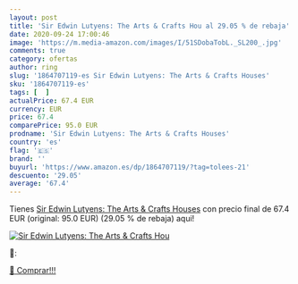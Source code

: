 ```yaml
---
layout: post
title: 'Sir Edwin Lutyens: The Arts & Crafts Hou al 29.05 % de rebaja'
date: 2020-09-24 17:00:46
image: 'https://m.media-amazon.com/images/I/51SDobaTobL._SL200_.jpg'
comments: true
category: ofertas
author: ring
slug: '1864707119-es Sir Edwin Lutyens: The Arts & Crafts Houses'
sku: '1864707119-es'
tags: [  ]
actualPrice: 67.4 EUR
currency: EUR
price: 67.4
comparePrice: 95.0 EUR
prodname: 'Sir Edwin Lutyens: The Arts & Crafts Houses'
country: 'es'
flag: '🇪🇸'
brand: ''
buyurl: 'https://www.amazon.es/dp/1864707119/?tag=tolees-21'
descuento: '29.05'
average: '67.4'
---
```


Tienes [Sir Edwin Lutyens: The Arts & Crafts Houses](https://www.amazon.es/dp/1864707119/?tag=tolees-21) con precio final de  67.4 EUR (original: 95.0 EUR) (29.05 %  de rebaja) aqui!

[![Sir Edwin Lutyens: The Arts & Crafts Hou](https://m.media-amazon.com/images/I/51SDobaTobL._SL200_.jpg)](https://www.amazon.es/dp/1864707119/?tag=tolees-21)

🔎:


[🛒 Comprar!!!](https://www.amazon.es/dp/1864707119/?tag=tolees-21)
